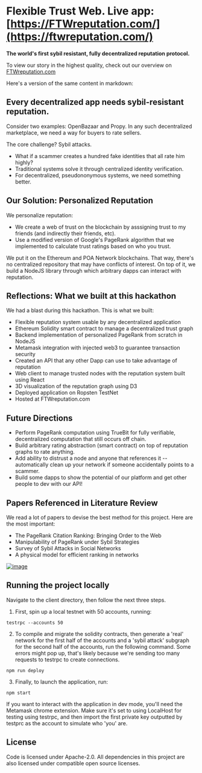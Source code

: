 # Flexible Trust Web. Live app: [https://FTWreputation.com/](https://ftwreputation.com/)
**The world's first sybil resistant, fully decentralized reputation protocol.**

To view our story in the highest quality, check out our overview on [FTWreputation.com](FTWreputation.com)

Here's a version of the same content in markdown:

## Every decentralized app needs sybil-resistant reputation.
Consider two examples: OpenBazaar and Propy. In any such decentralized marketplace, we need a way for buyers to rate sellers.

The core challenge? Sybil attacks.
- What if a scammer creates a hundred fake identities that all rate him highly?
- Traditional systems solve it through centralized identity verification.
- For decentralized, pseudononymous systems, we need something better.

## Our Solution: **Personalized** Reputation
We personalize reputation:
- We create a web of trust on the blockchain by asssigning trust to my friends (and indirectly their friends, etc).
- Use a modified version of Google's PageRank algorithm that we implemented to calculate trust ratings based on who you trust.

We put it on the Ethereum and POA Network blockchains. That way, there's no centralized repository that may have conflicts of interest. On top of it, we build a NodeJS library through which arbitrary dapps can interact with reputation.

## Reflections: What we built at this hackathon
We had a blast during this hackathon. This is what we built:
- Flexible reputation system usable by any decentralized application
- Ethereum Solidity smart contract to manage a decentralized trust graph
- Backend implementation of personalized PageRank from scratch in NodeJS
- Metamask integration with injected web3 to guarantee transaction security
- Created an API that any other Dapp can use to take advantage of reputation
- Web client to manage trusted nodes with the reputation system built using React
- 3D visualization of the reputation graph using D3
- Deployed application on Ropsten TestNet
- Hosted at FTWreputation.com

## Future Directions
- Perform PageRank computation using TrueBit for fully verifiable, decentralized computation that still occurs off chain.
- Build arbitrary rating abstraction (smart contract) on top of reputation graphs to rate anything.
- Add ability to distrust a node and anyone that references it -- automatically clean up your network if someone accidentally points to a scammer.
- Build some dapps to show the potential of our platform and get other people to dev with our API!

## Papers Referenced in Literature Review
We read a lot of papers to devise the best method for this project. Here are the most important:
- The PageRank Citation Ranking: Bringing Order to the Web
- Manipulability of PageRank under Sybil Strategies
- Survey of Sybil Attacks in Social Networks
- A physical model for efficient ranking in networks


[![image](https://user-images.githubusercontent.com/5728307/34919861-33042930-f91e-11e7-846c-c0fff21ea139.png)](https://ftwreputation.com/)

## Running the project locally
Navigate to the client directory, then follow the next three steps. 

1. First, spin up a local testnet with 50 accounts, running:

```
testrpc --accounts 50
```

2. To compile and migrate the solidity contracts, then generate a 'real' network for the first half of the accounts and a 'sybil attack' subgraph for the second half of the accounts, run the following command. Some errors might pop up, that's likely because we're sending too many requests to testrpc to create connections. 

```
npm run deploy
```

3. Finally, to launch the application, run:

```
npm start
```

If you want to interact with the application in dev mode, you'll need the Metamask chrome extension. Make sure it's set to using LocalHost for testing using testrpc, and then import the first private key outputted by testprc as the account to simulate who 'you' are. 

## License
Code is licensed under Apache-2.0. All dependencies in this project are also licensed under compatible open source licenses.
